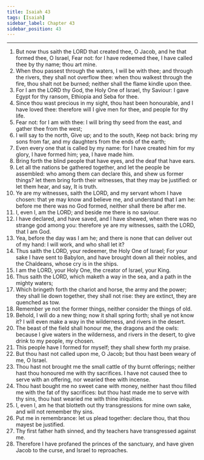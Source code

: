 ```yaml
---
title: Isaiah 43
tags: [Isaiah]
sidebar_label: Chapter 43
sidebar_position: 43
---
```


---
1. But now thus saith the LORD that created thee, O Jacob, and he that formed thee, O Israel, Fear not: for I have redeemed thee, I have called thee by thy name; thou art mine.
2. When thou passest through the waters, I will be with thee; and through the rivers, they shall not overflow thee: when thou walkest through the fire, thou shalt not be burned; neither shall the flame kindle upon thee.
3. For I am the LORD thy God, the Holy One of Israel, thy Saviour: I gave Egypt for thy ransom, Ethiopia and Seba for thee.
4. Since thou wast precious in my sight, thou hast been honourable, and I have loved thee: therefore will I give men for thee, and people for thy life.
5. Fear not: for I am with thee: I will bring thy seed from the east, and gather thee from the west;
6. I will say to the north, Give up; and to the south, Keep not back: bring my sons from far, and my daughters from the ends of the earth;
7. Even every one that is called by my name: for I have created him for my glory, I have formed him; yea, I have made him.
8. Bring forth the blind people that have eyes, and the deaf that have ears.
9. Let all the nations be gathered together, and let the people be assembled: who among them can declare this, and shew us former things? let them bring forth their witnesses, that they may be justified: or let them hear, and say, It is truth.
10. Ye are my witnesses, saith the LORD, and my servant whom I have chosen: that ye may know and believe me, and understand that I am he: before me there was no God formed, neither shall there be after me.
11. I, even I, am the LORD; and beside me there is no saviour.
12. I have declared, and have saved, and I have shewed, when there was no strange god among you: therefore ye are my witnesses, saith the LORD, that I am God.
13. Yea, before the day was I am he; and there is none that can deliver out of my hand: I will work, and who shall let it?
14. Thus saith the LORD, your redeemer, the Holy One of Israel; For your sake I have sent to Babylon, and have brought down all their nobles, and the Chaldeans, whose cry is in the ships.
15. I am the LORD, your Holy One, the creator of Israel, your King.
16. Thus saith the LORD, which maketh a way in the sea, and a path in the mighty waters;
17. Which bringeth forth the chariot and horse, the army and the power; they shall lie down together, they shall not rise: they are extinct, they are quenched as tow.
18. Remember ye not the former things, neither consider the things of old.
19. Behold, I will do a new thing; now it shall spring forth; shall ye not know it? I will even make a way in the wilderness, and rivers in the desert.
20. The beast of the field shall honour me, the dragons and the owls: because I give waters in the wilderness, and rivers in the desert, to give drink to my people, my chosen.
21. This people have I formed for myself; they shall shew forth my praise.
22. But thou hast not called upon me, O Jacob; but thou hast been weary of me, O Israel.
23. Thou hast not brought me the small cattle of thy burnt offerings; neither hast thou honoured me with thy sacrifices. I have not caused thee to serve with an offering, nor wearied thee with incense.
24. Thou hast bought me no sweet cane with money, neither hast thou filled me with the fat of thy sacrifices: but thou hast made me to serve with thy sins, thou hast wearied me with thine iniquities.
25. I, even I, am he that blotteth out thy transgressions for mine own sake, and will not remember thy sins.
26. Put me in remembrance: let us plead together: declare thou, that thou mayest be justified.
27. Thy first father hath sinned, and thy teachers have transgressed against me.
28. Therefore I have profaned the princes of the sanctuary, and have given Jacob to the curse, and Israel to reproaches.